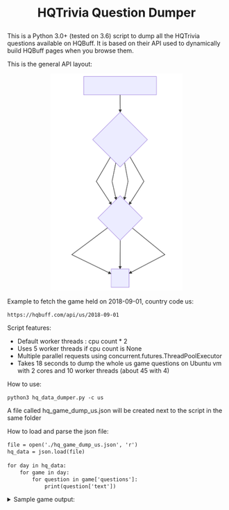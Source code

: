
<h1><p align="center">HQTrivia Question Dumper</p></h1>

This is a Python 3.0+ (tested on 3.6) script to dump all the HQTrivia questions available on HQBuff. It is based on their API used to dynamically build HQBuff pages when you browse them.

This is the general API layout:
<p align="center">
<img src="./api_map.svg" height="500">
</p>

Example to fetch the game held on 2018-09-01, country code us:

    https://hqbuff.com/api/us/2018-09-01


Script features:

 - Default worker threads : cpu count * 2
 - Uses 5 worker threads if cpu count is None
 - Multiple parallel requests using concurrent.futures.ThreadPoolExecutor
 - Takes 18 seconds to dump the whole us game questions on Ubuntu vm with 2 cores and 10 worker threads (about 45 with 4)
 
 
 How to use:
 

    python3 hq_data_dumper.py -c us

A file called hq_game_dump_us.json will be created next to the script in the same folder


How to load and parse the json file:

    file = open('./hq_game_dump_us.json', 'r')
	hq_data = json.load(file)

	for day in hq_data:
	    for game in day:
	        for question in game['questions']:
	            print(question['text'])

				
				
<details> 
  <summary>Sample game output:</summary>
   
 {
            "active": false,
            "has_final_question": true,
            "game_number": 1,
            "prize": "1,000",
            "start_time": "2018-11-15T00:00:00Z",
            "direct_link": "/us/game/2018-11-14/1",
            "summary": {
                "winner_count": "402",
                "prize": "2.49",
                "currency": "$"
            },
            "countries": [
                {
                    "name": "the United States",
                    "code": "us"
                }
            ],
            "questions": [
                {
                    "direct_link": "/us/game/2018-11-14/1/1",
                    "text": "When a quarterback takes the snap and lunges across the line of scrimmage, it’s called a “QB” what?",
                    "eliminated": "17,209",
                    "advancing": "127,437",
                    "question_number": 1,
                    "question_count": 12,
                    "category": "Sports",
                    "savage": false,
                    "category_slug": "sports",
                    "answers": [
                        {
                            "text": "Sneak",
                            "correct": true,
                            "count": "127,437"
                        },
                        {
                            "text": "Peek",
                            "correct": false,
                            "count": "6,370"
                        },
                        {
                            "text": "Yeet",
                            "correct": false,
                            "count": "1,631"
                        }
                    ]
                },
                {
                    "direct_link": "/us/game/2018-11-14/1/2",
                    "text": "Which kind of golf club is designed to hit the ball with the highest launch angle?",
                    "eliminated": "57,623",
                    "advancing": "71,214",
                    "question_number": 2,
                    "question_count": 12,
                    "category": "Sports",
                    "savage": false,
                    "category_slug": "sports",
                    "answers": [
                        {
                            "text": "Long iron",
                            "correct": false,
                            "count": "6,828"
                        },
                        {
                            "text": "Driver",
                            "correct": false,
                            "count": "46,417"
                        },
                        {
                            "text": "Wedge",
                            "correct": true,
                            "count": "71,214"
                        }
                    ]
                },
                {
                    "direct_link": "/us/game/2018-11-14/1/3",
                    "text": "Who is this year’s American League Manager of the Year?",
                    "eliminated": "42,356",
                    "advancing": "32,655",
                    "question_number": 3,
                    "question_count": 12,
                    "category": "Sports",
                    "savage": true,
                    "category_slug": "sports",
                    "answers": [
                        {
                            "text": "Alex Cora",
                            "correct": false,
                            "count": "33,136"
                        },
                        {
                            "text": "Bob Melvin",
                            "correct": true,
                            "count": "32,655"
                        },
                        {
                            "text": "Kevin Cash",
                            "correct": false,
                            "count": "6,953"
                        }
                    ]
                },
                {
                    "direct_link": "/us/game/2018-11-14/1/4",
                    "text": "Spud Webb was the shortest player in NBA history to do what?",
                    "eliminated": "7,334",
                    "advancing": "28,301",
                    "question_number": 4,
                    "question_count": 12,
                    "category": "Sports",
                    "savage": false,
                    "category_slug": "sports",
                    "answers": [
                        {
                            "text": "Lead league in rebounds",
                            "correct": false,
                            "count": "2,927"
                        },
                        {
                            "text": "Win a dunk contest",
                            "correct": true,
                            "count": "28,301"
                        },
                        {
                            "text": "Be drafted in 1st round",
                            "correct": false,
                            "count": "3,468"
                        }
                    ]
                },
                {
                    "direct_link": "/us/game/2018-11-14/1/5",
                    "text": "Who is the only player to hit 15 home runs and strike out 50 batters in a single MLB season?",
                    "eliminated": "16,265",
                    "advancing": "12,357",
                    "question_number": 5,
                    "question_count": 12,
                    "category": "Sports",
                    "savage": false,
                    "category_slug": "sports",
                    "answers": [
                        {
                            "text": "Shohei Ohtani",
                            "correct": true,
                            "count": "12,357"
                        },
                        {
                            "text": "Babe Ruth",
                            "correct": false,
                            "count": "11,364"
                        },
                        {
                            "text": "Wes Ferrell",
                            "correct": false,
                            "count": "2,707"
                        }
                    ]
                },
                {
                    "direct_link": "/us/game/2018-11-14/1/6",
                    "text": "The NFL’s all-time leader in head coaching victories has NOT coached for which of these teams?",
                    "eliminated": "7,302",
                    "advancing": "6,580",
                    "question_number": 6,
                    "question_count": 12,
                    "category": "Sports",
                    "savage": false,
                    "category_slug": "sports",
                    "answers": [
                        {
                            "text": "Colts",
                            "correct": false,
                            "count": "3,571"
                        },
                        {
                            "text": "Dolphins",
                            "correct": false,
                            "count": "3,303"
                        },
                        {
                            "text": "Patriots",
                            "correct": true,
                            "count": "6,580"
                        }
                    ]
                },
                {
                    "direct_link": "/us/game/2018-11-14/1/7",
                    "text": "What school has the longest active streak of appearances in the NCAA Men’s Basketball Tournament?",
                    "eliminated": "2,912",
                    "advancing": "4,528",
                    "question_number": 7,
                    "question_count": 12,
                    "category": "Sports",
                    "savage": false,
                    "category_slug": "sports",
                    "answers": [
                        {
                            "text": "Michigan State",
                            "correct": false,
                            "count": "1,345"
                        },
                        {
                            "text": "Kansas",
                            "correct": true,
                            "count": "4,528"
                        },
                        {
                            "text": "Gonzaga",
                            "correct": false,
                            "count": "1,435"
                        }
                    ]
                },
                {
                    "direct_link": "/us/game/2018-11-14/1/8",
                    "text": "What woman overcame polio to win Olympic gold in the 100, 200, and 4x100 meter relay?",
                    "eliminated": "2,218",
                    "advancing": "2,763",
                    "question_number": 8,
                    "question_count": 12,
                    "category": "Sports",
                    "savage": false,
                    "category_slug": "sports",
                    "answers": [
                        {
                            "text": "Wilma Rudolph",
                            "correct": true,
                            "count": "2,763"
                        },
                        {
                            "text": "Florence Griffith Joyner",
                            "correct": false,
                            "count": "1,168"
                        },
                        {
                            "text": "Gail Devers",
                            "correct": false,
                            "count": "941"
                        }
                    ]
                },
                {
                    "direct_link": "/us/game/2018-11-14/1/9",
                    "text": "Instead of flipping a coin, an English soccer ref was recently suspended for having players do what?",
                    "eliminated": "835",
                    "advancing": "2,294",
                    "question_number": 9,
                    "question_count": 12,
                    "category": "Sports",
                    "savage": false,
                    "category_slug": "sports",
                    "answers": [
                        {
                            "text": "Play rock/paper/scissors",
                            "correct": true,
                            "count": "2,294"
                        },
                        {
                            "text": "Guess a number",
                            "correct": false,
                            "count": "496"
                        },
                        {
                            "text": "Thumb wrestle",
                            "correct": false,
                            "count": "300"
                        }
                    ]
                },
                {
                    "direct_link": "/us/game/2018-11-14/1/10",
                    "text": "Who scored at even strength, shorthanded, power play, in an empty net, and by penalty shot in one NHL game?",
                    "eliminated": "865",
                    "advancing": "1,596",
                    "question_number": 10,
                    "question_count": 12,
                    "category": "Sports",
                    "savage": false,
                    "category_slug": "sports",
                    "answers": [
                        {
                            "text": "Alex Ovechkin",
                            "correct": false,
                            "count": "406"
                        },
                        {
                            "text": "Wayne Gretzky",
                            "correct": false,
                            "count": "409"
                        },
                        {
                            "text": "Mario Lemieux",
                            "correct": true,
                            "count": "1,596"
                        }
                    ]
                },
                {
                    "direct_link": "/us/game/2018-11-14/1/11",
                    "text": "What was the most recent World Series between two teams with no prior championships in franchise history?",
                    "eliminated": "1,074",
                    "advancing": "705",
                    "question_number": 11,
                    "question_count": 12,
                    "category": "Sports",
                    "savage": false,
                    "category_slug": "sports",
                    "answers": [
                        {
                            "text": "Phillies / Royals",
                            "correct": true,
                            "count": "705"
                        },
                        {
                            "text": "Blue Jays / Braves",
                            "correct": false,
                            "count": "574"
                        },
                        {
                            "text": "Mets / Orioles",
                            "correct": false,
                            "count": "315"
                        }
                    ]
                },
                {
                    "direct_link": "/us/game/2018-11-14/1/12",
                    "text": "Who has the record for most consecutive shots made in a round in the NBA Three-Point Shootout?",
                    "eliminated": "530",
                    "advancing": "402",
                    "question_number": 12,
                    "question_count": 12,
                    "category": "Sports",
                    "savage": false,
                    "category_slug": "sports",
                    "answers": [
                        {
                            "text": "Devin Booker",
                            "correct": false,
                            "count": "249"
                        },
                        {
                            "text": "Larry Bird",
                            "correct": false,
                            "count": "273"
                        },
                        {
                            "text": "Craig Hodges",
                            "correct": true,
                            "count": "402"
                        }
                    ]
                }
            ]
        }
</details>



 
 
